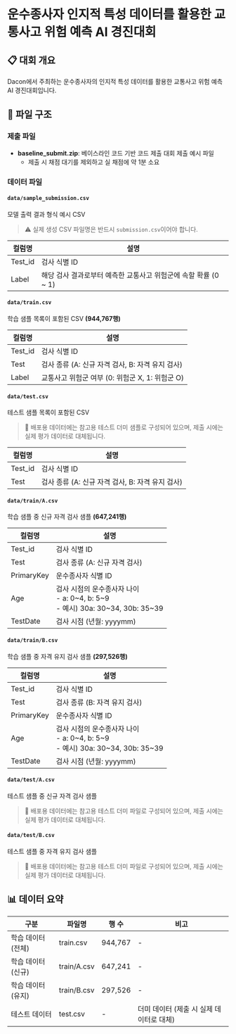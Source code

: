 # 운수종사자 인지적 특성 데이터를 활용한 교통사고 위험 예측 AI 경진대회

## 📋 대회 개요
Dacon에서 주최하는 운수종사자의 인지적 특성 데이터를 활용한 교통사고 위험 예측 AI 경진대회입니다.

## 📁 파일 구조

### 제출 파일
- **baseline_submit.zip**: 베이스라인 코드 기반 코드 제출 대회 제출 예시 파일
  - 제출 시 채점 대기를 제외하고 실 채점에 약 1분 소요

### 데이터 파일

#### `data/sample_submission.csv`
모델 출력 결과 형식 예시 CSV
> ⚠️ 실제 생성 CSV 파일명은 반드시 `submission.csv`이어야 합니다.

| 컬럼명 | 설명 |
|--------|------|
| Test_id | 검사 식별 ID |
| Label | 해당 검사 결과로부터 예측한 교통사고 위험군에 속할 확률 (0 ~ 1) |

#### `data/train.csv`
학습 샘플 목록이 포함된 CSV **(944,767행)**

| 컬럼명 | 설명 |
|--------|------|
| Test_id | 검사 식별 ID |
| Test | 검사 종류 (A: 신규 자격 검사, B: 자격 유지 검사) |
| Label | 교통사고 위험군 여부 (0: 위험군 X, 1: 위험군 O) |

#### `data/test.csv`
테스트 샘플 목록이 포함된 CSV
> 📌 배포용 데이터에는 참고용 테스트 더미 샘플로 구성되어 있으며, 제출 시에는 실제 평가 데이터로 대체됩니다.

| 컬럼명 | 설명 |
|--------|------|
| Test_id | 검사 식별 ID |
| Test | 검사 종류 (A: 신규 자격 검사, B: 자격 유지 검사) |

#### `data/train/A.csv`
학습 샘플 중 신규 자격 검사 샘플 **(647,241행)**

| 컬럼명 | 설명 |
|--------|------|
| Test_id | 검사 식별 ID |
| Test | 검사 종류 (A: 신규 자격 검사) |
| PrimaryKey | 운수종사자 식별 ID |
| Age | 검사 시점의 운수종사자 나이<br>- a: 0~4, b: 5~9<br>- 예시) 30a: 30~34, 30b: 35~39 |
| TestDate | 검사 시점 (년월: yyyymm) |

#### `data/train/B.csv`
학습 샘플 중 자격 유지 검사 샘플 **(297,526행)**

| 컬럼명 | 설명 |
|--------|------|
| Test_id | 검사 식별 ID |
| Test | 검사 종류 (B: 자격 유지 검사) |
| PrimaryKey | 운수종사자 식별 ID |
| Age | 검사 시점의 운수종사자 나이<br>- a: 0~4, b: 5~9<br>- 예시) 30a: 30~34, 30b: 35~39 |
| TestDate | 검사 시점 (년월: yyyymm) |

#### `data/test/A.csv`
테스트 샘플 중 신규 자격 검사 샘플
> 📌 배포용 데이터에는 참고용 테스트 더미 파일로 구성되어 있으며, 제출 시에는 실제 평가 데이터로 대체됩니다.

#### `data/test/B.csv`
테스트 샘플 중 자격 유지 검사 샘플
> 📌 배포용 데이터에는 참고용 테스트 더미 파일로 구성되어 있으며, 제출 시에는 실제 평가 데이터로 대체됩니다.

## 📊 데이터 요약

| 구분 | 파일명 | 행 수 | 비고 |
|------|--------|-------|------|
| 학습 데이터 (전체) | train.csv | 944,767 | - |
| 학습 데이터 (신규) | train/A.csv | 647,241 | - |
| 학습 데이터 (유지) | train/B.csv | 297,526 | - |
| 테스트 데이터 | test.csv | - | 더미 데이터 (제출 시 실제 데이터로 대체) |
